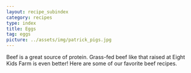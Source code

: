 ```yaml
---
layout: recipe_subindex
category: recipes
type: index
title: Eggs
tag: eggs
picture: ../assets/img/patrick_pigs.jpg
---
```


Beef is a great source of protein. Grass-fed beef like that raised at Eight Kids Farm is even better! Here are some of our favorite beef recipes.
